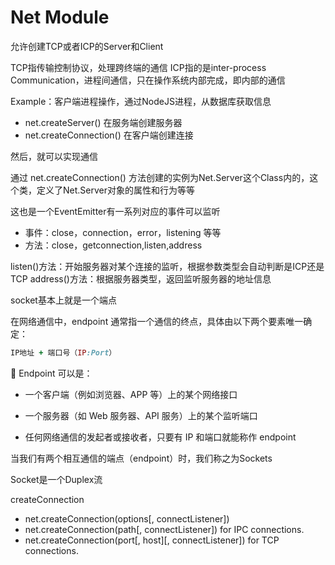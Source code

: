 # Net Module

允许创建TCP或者ICP的Server和Client

TCP指传输控制协议，处理跨终端的通信
ICP指的是inter-process Communication，进程间通信，只在操作系统内部完成，即内部的通信

Example：客户端进程操作，通过NodeJS进程，从数据库获取信息


- net.createServer() 在服务端创建服务器
- net.createConnection() 在客户端创建连接

然后，就可以实现通信

通过 net.createConnection() 方法创建的实例为Net.Server这个Class内的，这个类，定义了Net.Server对象的属性和行为等等

这也是一个EventEmitter有一系列对应的事件可以监听

- 事件：close，connection，error，listening 等等
- 方法：close，getconnection,listen,address


listen()方法：开始服务器对某个连接的监听，根据参数类型会自动判断是ICP还是TCP
address()方法：根据服务器类型，返回监听服务器的地址信息

socket基本上就是一个端点

在网络通信中，endpoint 通常指一个通信的终点，具体由以下两个要素唯一确定：

```ruby
IP地址 + 端口号（IP:Port）
```

🔹 Endpoint 可以是：
- 一个客户端（例如浏览器、APP 等）上的某个网络接口

- 一个服务器（如 Web 服务器、API 服务）上的某个监听端口

- 任何网络通信的发起者或接收者，只要有 IP 和端口就能称作 endpoint

当我们有两个相互通信的端点（endpoint）时，我们称之为Sockets


Socket是一个Duplex流

createConnection
- net.createConnection(options[, connectListener])
- net.createConnection(path[, connectListener]) for IPC connections.
- net.createConnection(port[, host][, connectListener]) for TCP connections.